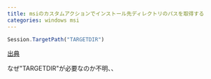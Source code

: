 ```yaml
---
title: msiのカスタムアクションでインストール先ディレクトリのパスを取得する
categories: windows msi
---
```


```javascript
Session.TargetPath("TARGETDIR")
```

[出典](http://msdn.microsoft.com/ja-jp/library/windows/desktop/aa371685%28v=vs.85%29.aspx)

なぜ"TARGETDIR"が必要なのか不明、、
